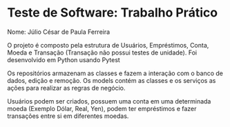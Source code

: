 # Teste de Software: Trabalho Prático

Nome: Júlio César de Paula Ferreira

O projeto é composto pela estrutura de Usuários, Empréstimos, Conta, Moeda e Transação (Transação não possui testes de unidade). Foi desenvolvido em Python usando Pytest

Os repositórios armazenam as classes e fazem a interação com o banco de dados, edição e remoção. Os models contém as classes e os serviços as ações para realizar as regras de negócio.

Usuários podem ser criados, possuem uma conta em uma determinada moeda (Exemplo Dólar, Real, Yen), podem ter empréstimos e fazer transações entre si em diferentes moedas.
